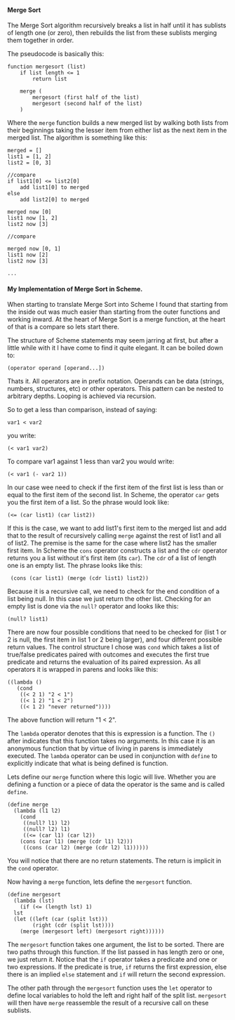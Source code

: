 #### Merge Sort
The Merge Sort algorithm recursively breaks a list in half until it has sublists of length one (or zero), then rebuilds the list from these sublists merging them together in order. 

The pseudocode is basically this:
````
function mergesort (list)
    if list length <= 1
        return list

    merge (
        mergesort (first half of the list) 
        mergesort (second half of the list)
    )

````
Where the `merge` function builds a new merged list by walking both lists from their beginnings taking the lesser item from either list as the next item in the merged list. The algorithm is something like this:
````
merged = []
list1 = [1, 2]
list2 = [0, 3]

//compare
if list1[0] <= list2[0] 
    add list1[0] to merged 
else 
    add list2[0] to merged

merged now [0]
list1 now [1, 2]
list2 now [3]

//compare 

merged now [0, 1]
list1 now [2]
list2 now [3]

...
````

#### My Implementation of Merge Sort in Scheme.

When starting to translate Merge Sort into Scheme I found that starting from the inside out was much easier than starting from the outer functions and working inward. At the heart of Merge Sort is a merge function, at the heart of that is a compare so lets start there. 

The structure of Scheme statements may seem jarring at first, but after a little while with it I have come to find it quite elegant. It can be boiled down to: 
````
(operator operand [operand...])
````
Thats it. All operators are in prefix notation. Operands can be data (strings, numbers, structures, etc) or other operators. This pattern can be nested to arbitrary depths. Looping is achieved via recursion.

So to get a less than comparison, instead of saying:
````
var1 < var2
````
you write:
````
(< var1 var2)
````
To compare var1 against 1 less than var2 you would write:
````
(< var1 (- var2 1))
````

In our case wee need to check if the first item of the first list is less than or equal to the first item of the second list. In Scheme, the operator `car` gets you the first item of a list. So the phrase would look like:
````
(<= (car list1) (car list2))
````

If this is the case, we want to add list1's first item to the merged list and add that to the result of recursively calling `merge` against the rest of list1 and all of list2. The premise is the same for the case where list2 has the smaller first item. In Scheme the `cons` operator constructs a list and the `cdr` operator returns you a list without it's first item (its `car`). The `cdr` of a list of length one is an empty list. The phrase looks like this:
````
 (cons (car list1) (merge (cdr list1) list2))
````

Because it is a recursive call, we need to check for the end condition of a list being null. In this case we just return the other list. Checking for an empty list is done via the `null?` operator and looks like this:
````
(null? list1)
````


There are now four possible conditions that need to be checked for (list 1 or 2 is null, the first item in list 1 or 2 being larger), and four different possible return values. The control structure I chose was `cond` which takes a list of true/false predicates paired with outcomes and executes the first true predicate and returns the evaluation of its paired expression. As all operators it is wrapped in parens and looks like this:
````
((lambda ()                                                 
   (cond                                                    
    ((< 2 1) "2 < 1")                                       
    ((< 1 2) "1 < 2")
    ((< 1 2) "never returned"))))
````
The above function will return "1 < 2".

The `lambda` operator denotes that this is expression is a function. The `()` after indicates that this function takes no arguments. In this case it is an anonymous function that by virtue of living in parens is immediately executed. The `lambda` operator can be used in conjunction with `define` to explicitly indicate that what is being defined is function.

Lets define our `merge` function where this logic will live. Whether you are defining a function or a piece of data the operator is the same and is called `define`. 
````
(define merge 
  (lambda (l1 l2)
    (cond 
     ((null? l1) l2)
     ((null? l2) l1)
     ((<= (car l1) (car l2))
    (cons (car l1) (merge (cdr l1) l2)))
     ((cons (car l2) (merge (cdr l2) l1))))))
```` 

You will notice that there are no return statements. The return is implicit in the `cond` operator.


Now having a `merge` function, lets define the `mergesort` function.
````
(define mergesort 
  (lambda (lst)
    (if (<= (length lst) 1)
  lst
  (let ((left (car (split lst)))
        (right (cdr (split lst))))
    (merge (mergesort left) (mergesort right))))))
````

The `mergesort` function takes one argument, the list to be sorted. There are two paths through this function. If the list passed in has length zero or one, we just return it. Notice that the `if` operator takes a predicate and one or two expressions. If the predicate is true, `if` returns the first expression, else there is an implied `else` statement and `if` will return the second expression. 

The other path through the `mergesort` function uses the `let` operator to define local variables to hold the left and right half of the split list. `mergesort` will then have `merge` reassemble the result of a recursive call on these sublists. 
 
